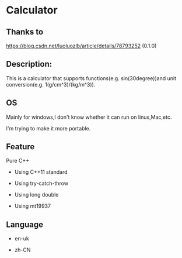 # Calculator

## Thanks to

https://blog.csdn.net/luoluozlb/article/details/78793252 (0.1.0)

## Description:

This is a calculator that supports functions(e.g. sin(30degree))and unit conversion(e.g. 1(g/cm^3)/(kg/m^3)).

## OS

Mainly for windows,I don't know whether it can run on linus,Mac,etc.

I'm trying to make it more portable.

## Feature

Pure C++

- Using C++11 standard

- Using try-catch-throw

- Using long double

- Using mt19937

## Language

- en-uk

- zh-CN
